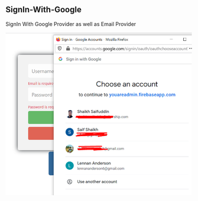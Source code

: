 ## SignIn-With-Google
SignIn With Google Provider as well as Email Provider 

![Login Page](https://raw.githubusercontent.com/u4saif/SignIn-With-Google-/master/image.png) 
